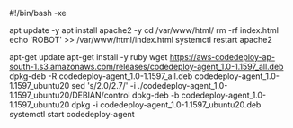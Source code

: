 #!/bin/bash -xe

apt update -y
apt install apache2 -y
cd /var/www/html/
rm -rf index.html
echo 'ROBOT' >> /var/www/html/index.html 
systemctl restart apache2

apt-get update
apt-get install -y ruby
wget https://aws-codedeploy-ap-south-1.s3.amazonaws.com/releases/codedeploy-agent_1.0-1.1597_all.deb
dpkg-deb -R codedeploy-agent_1.0-1.1597_all.deb codedeploy-agent_1.0-1.1597_ubuntu20
sed 's/2.0/2.7/' -i ./codedeploy-agent_1.0-1.1597_ubuntu20/DEBIAN/control
dpkg-deb -b codedeploy-agent_1.0-1.1597_ubuntu20
dpkg -i codedeploy-agent_1.0-1.1597_ubuntu20.deb
systemctl start codedeploy-agent
